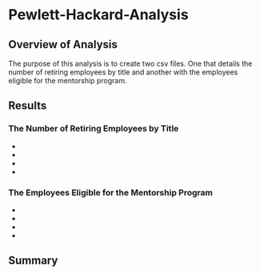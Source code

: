 # Pewlett-Hackard-Analysis

## Overview of Analysis
The purpose of this analysis is to create two csv files. One that details the number of retiring employees by title and another with the employees eligible for the mentorship program.

## Results
### The Number of Retiring Employees by Title
-
-
-
-

### The Employees Eligible for the Mentorship Program
-
-
-
-


## Summary 

